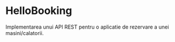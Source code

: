 # HelloBooking
Implementarea unui API REST pentru o aplicatie de rezervare a unei masini/calatorii.

